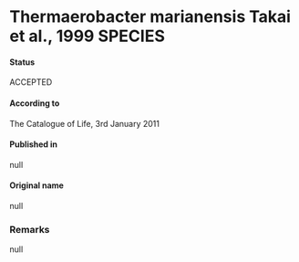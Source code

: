 Thermaerobacter marianensis Takai et al., 1999 SPECIES
=======

#### Status
ACCEPTED

#### According to
The Catalogue of Life, 3rd January 2011

#### Published in
null

#### Original name
null

### Remarks
null